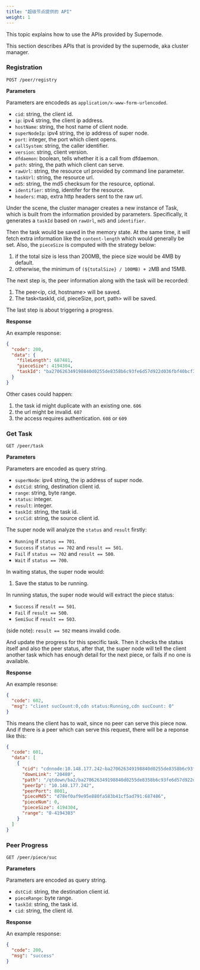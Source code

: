 ```yaml
---
title: "超级节点提供的 API"
weight: 1
---
```


This topic explains how to use the APIs provided by Supernode.
<!--more-->

This section describes APIs that is provided by the supernode, aka cluster manager.

### Registration

```
POST /peer/registry
```

**Parameters**

Parameters are encodeds as `application/x-www-form-urlencoded`.

*   `cid`: string, the client id.
*   `ip`: ipv4 string, the client ip address.
*   `hostName`: string, the host name of client node.
*   `superNodeIp`: ipv4 string, the ip address of super node.
*   `port`: integer, the port which client opens.
*   `callSystem`: string, the caller identifier.
*   `version`: string, client version.
*   `dfdaemon`: boolean, tells whether it is a call from dfdaemon.
*   `path`: string, the path which client can serve.
*   `rawUrl`: string, the resource url provided by command line parameter.
*   `taskUrl`: string, the resource url.
*   `md5`: string, the md5 checksum for the resource, optional.
*   `identifier`: string, identifer for the resource.
*   `headers`: map, extra http headers sent to the raw url.

Under the scene, the cluster manager creates a new instance of Task, which is built
from the information provided by parameters. Specifically, it generates a `taskId`
based on `rawUrl`, `md5` and `identifier`.

Then the task would be saved in the memory state. At the same time, it will fetch
extra information like the `content-length` which would generally be set. Also,
the `pieceSize` is computed with the strategy below:

1.  if the total size is less than 200MB, the piece size would be 4MB by default.
1.  otherwise, the minimum of `(${totalSize} / 100MB) + 2`MB and 15MB.

The next step is, the peer information along with the task will be recorded:

1.  The peer<ip, cid, hostname> will be saved.
1.  The task<taskId, cid, pieceSize, port, path> will be saved.

The last step is about triggering a progress.

**Response**

An example response:

```json
{
  "code": 200,
  "data": {
    "fileLength": 687481,
    "pieceSize": 4194304,
    "taskId": "ba270626349198840d0255de8358b6c93fe6d57d922d036fbf40bcf3499f44a8"
  }
}
```

Other cases could happen:

1.  the task id might duplicate with an existing one. `606`
1.  the url might be invalid. `607`
1.  the access requires authentication. `608` or `609`

### Get Task

```
GET /peer/task
```

**Parameters**

Parameters are encoded as query string.

*   `superNode`: ipv4 string, the ip address of super node.
*   `dstCid`: string, destination client id.
*   `range`: string, byte range.
*   `status`: integer.
*   `result`: integer.
*   `taskId`: string, the task id.
*   `srcCid`: string, the source client id.

The super node will analyze the `status` and `result` firstly:

*   `Running` if `status == 701`.
*   `Success` if `status == 702` and `result == 501`.
*   `Fail` if `status == 702` and `result == 500`.
*   `Wait` if `status == 700`.

In waiting status, the super node would:

1.  Save the status to be running.

In running status, the super node would will extract the piece status:

*   `Success` if `result == 501`.
*   `Fail` if `result == 500`.
*   `SemiSuc` if `result == 503`.

(side note): `result == 502` means invalid code.

And update the progress for this specific task. Then it checks the status itself
and also the peer status, after that, the super node will tell the client another
task which has enough detail for the next piece, or fails if no one is available.

**Response**

An example resonse:

```json
{
  "code": 602,
  "msg": "client sucCount:0,cdn status:Running,cdn sucCount: 0"
}
```

This means the client has to wait, since no peer can serve this piece now. And if
there is a peer which can serve this request, there will be a reponse like this:

```json
{
  "code": 601,
  "data": [
    {
      "cid": "cdnnode:10.148.177.242~ba270626349198840d0255de8358b6c93fe6d57d922d036fbf40bcf3499f44a8",
      "downLink": "20480",
      "path": "/qtdown/ba2/ba270626349198840d0255de8358b6c93fe6d57d922d036fbf40bcf3499f44a8",
      "peerIp": "10.148.177.242",
      "peerPort": 8001,
      "pieceMd5": "d78ef0af9e95e880fa583b41cf5ad791:687486",
      "pieceNum": 0,
      "pieceSize": 4194304,
      "range": "0-4194303"
    }
  ]
}
```


### Peer Progress

```
GET /peer/piece/suc
```

**Parameters**

Parameters are encoded as query string.

*   `dstCid`: string, the destination client id.
*   `pieceRange`: byte range.
*   `taskId`: string, the task id.
*   `cid`: string, the client id.

**Response**

An example response:

```json
{
  "code": 200,
  "msg": "success"
}
```
